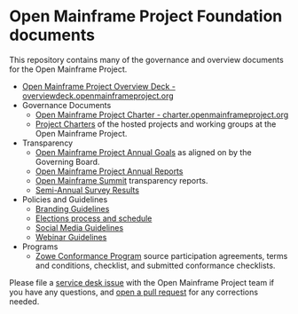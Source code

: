 # Open Mainframe Project Foundation documents

This repository contains many of the governance and overview documents for the Open Mainframe Project.

- [Open Mainframe Project Overview Deck - overviewdeck.openmainframeproject.org](./overview_deck)
- Governance Documents
  - [Open Mainframe Project Charter - charter.openmainframeproject.org](https://charter.openmainframeproject.org)
  - [Project Charters](./project_charters) of the hosted projects and working groups at the Open Mainframe Project.
- Transparency
  - [Open Mainframe Project Annual Goals](./goals) as aligned on by the Governing Board.
  - [Open Mainframe Project Annual Reports](./annual_report)
  - [Open Mainframe Summit](./open_mainframe_summit) transparency reports.
  - [Semi-Annual Survey Results](./surveys)
- Policies and Guidelines
  - [Branding Guidelines](./BRANDING_GUIDELINES.md)
  - [Elections process and schedule](./elections.md)
  - [Social Media Guidelines](./SOCIAL_MEDIA_GUIDELINES.md)
  - [Webinar Guidelines](./WEBINAR_GUIDELINES.md)
- Programs
  - [Zowe Conformance Program](zowe_conformance) source participation agreements, terms and conditions, checklist, and submitted conformance checklists.

Please file a [service desk issue](https://servicedesk.openmainframeproject.org) with the Open Mainframe Project team if you have any questions, and [open a pull request](https://github.com/openmainframeproject/foundation/pulls) for any corrections needed.

